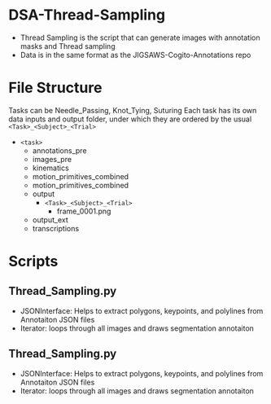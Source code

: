 # DSA-Thread-Sampling

* Thread Sampling is the script that can generate images with annotation masks and Thread sampling
* Data is in the same format as the JIGSAWS-Cogito-Annotations repo

# File Structure
Tasks can be Needle_Passing, Knot_Tying, Suturing
Each task has its own data inputs and output folder, under which they are ordered by the usual ```<Task>_<Subject>_<Trial>```
* ```<task>```
    * annotations_pre
    * images_pre
    * kinematics
    * motion_primitives_combined
    * motion_primitives_combined
    * output
        * ```<Task>_<Subject>_<Trial>```
            * frame_0001.png
    * output_ext
    * transcriptions

# Scripts

## Thread_Sampling.py

* JSONInterface: Helps to extract polygons, keypoints, and polylines from Annotaiton JSON files
* Iterator: loops through all images and draws segmentation annotaiton

## Thread_Sampling.py

* JSONInterface: Helps to extract polygons, keypoints, and polylines from Annotaiton JSON files
* Iterator: loops through all images and draws segmentation annotaiton
